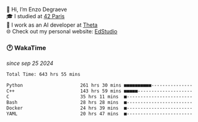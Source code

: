 👋 Hi, I’m Enzo Degraeve <br>
🎓 I studied at [42 Paris](https://42.fr/)<br>
💼 I work as an AI developer at [Theta](https://theta.mc/)<br>
🌐 Check out my personal website: [EdStudio](https://edstudio.fr/)

### 🕐 WakaTime
*since sep 25 2024*

<!--START_SECTION:waka-->

```txt
Total Time: 643 hrs 55 mins

Python                     261 hrs 30 mins ■■■■■■■■■■---------------   39.03 %
C++                        143 hrs 59 mins ■■■■■--------------------   21.49 %
C                          35 hrs 11 mins  ■------------------------   05.25 %
Bash                       28 hrs 28 mins  ■------------------------   04.25 %
Docker                     24 hrs 39 mins  ■------------------------   03.68 %
YAML                       20 hrs 47 mins  ■------------------------   03.10 %
```

<!--END_SECTION:waka-->
